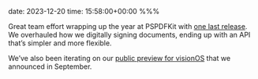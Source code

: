 date: 2023-12-20
time: 15:58:00+00:00
%%%

Great team effort wrapping up the year at PSPDFKit with [one last release](https://pspdfkit.com/blog/2023/pspdfkit-13-2-ios-advanced-digital-signatures/). We overhauled how we digitally signing documents, ending up with an API that’s simpler and more flexible.

We’ve also been iterating on our [public preview for visionOS](https://pspdfkit.com/blog/2023/pspdfkit-for-visionos-public-preview/) that we announced in September.
